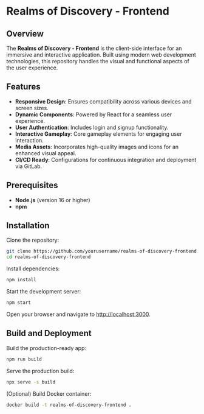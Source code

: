 # Realms of Discovery - Frontend

## Overview
The **Realms of Discovery - Frontend** is the client-side interface for an immersive and interactive application. Built using modern web development technologies, this repository handles the visual and functional aspects of the user experience.

## Features
- **Responsive Design**: Ensures compatibility across various devices and screen sizes.
- **Dynamic Components**: Powered by React for a seamless user experience.
- **User Authentication**: Includes login and signup functionality.
- **Interactive Gameplay**: Core gameplay elements for engaging user interaction.
- **Media Assets**: Incorporates high-quality images and icons for an enhanced visual appeal.
- **CI/CD Ready**: Configurations for continuous integration and deployment via GitLab.

## Prerequisites
- **Node.js** (version 16 or higher)
- **npm**

## Installation

Clone the repository:
```bash
git clone https://github.com/yourusername/realms-of-discovery-frontend.git
cd realms-of-discovery-frontend
```

Install dependencies:
```bash
npm install
```

Start the development server:
```bash
npm start
```

Open your browser and navigate to [http://localhost:3000](http://localhost:3000).

## Build and Deployment

Build the production-ready app:
```bash
npm run build
```

Serve the production build:
```bash
npx serve -s build
```

(Optional) Build Docker container:
```bash
docker build -t realms-of-discovery-frontend .
```